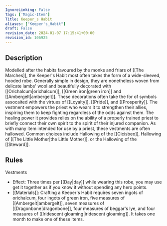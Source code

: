 ```yaml
---
IgnoreLinking: False
Tags: ['Magic-Item']
Title: Keeper_s Habit
aliases: ["Keeper's_Habit"]
draft: False
revision_date: 2024-01-07 17:15:41+00:00
revision_id: 106925
---
```


## Description
Modelled after the habits favoured by the monks and friars of [[The Marches]], the Keeper's Habit most often takes the form of a wide-sleeved, hooded robe. Generally simple in design, they are nonetheless woven from delicate lambs' wool and beautifully decorated with [[Orichalcum|orichalcum]], [[Green iron|green iron]] and [[Ambergelt|ambergelt]]. These decorations often take the for of symbols assocaited with the virtues of [[Loyalty]], [[Pride]], and [[Prosperity]].
The vestment empowers the priest who wears it to strengthen their allies, inspiring them to keep fighting regardless of the odds against them. The healing power it provides relies on the ability of a properly trained priest to briefly connect their own spirit to the spirit of their injured companion.
As with many item intended for use by a priest, these vestments are often hallowed. Common choices include Hallowing of the [[Cicisbeo]], Hallowing of [[The Little Mother|the Little Mother]], or the Hallowing of the [[Steward]].
## Rules
Vestments
* Effect: Three times per [[Day|day]] while wearing this robe, you may use get it together as if you know it without spending any hero points.
* [[Materials]]: Crafting a Keeper's Habit requires seven ingots of orichalcum, four ingots of green iron, five measures of [[Ambergelt|ambergelt]], seven measures of [[Dragonbone|dragonbone]], four measures of beggar's lye, and four measures of [[Iridescent gloaming|iridescent gloaming]]. It takes one month to make one of these items.
